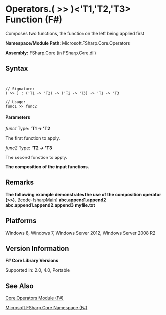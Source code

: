 # Operators.( >> )<'T1,'T2,'T3> Function (F#)

Composes two functions, the function on the left being applied first

**Namespace/Module Path:** Microsoft.FSharp.Core.Operators

**Assembly:** FSharp.Core (in FSharp.Core.dll)


## Syntax


```


// Signature:
( >> ) : ('T1 -> 'T2) -> ('T2 -> 'T3) -> 'T1 -> 'T3

// Usage:
func1 >> func2

```



#### Parameters
*func1*
Type: **'T1 -&gt; 'T2**


The first function to apply.


*func2*
Type: **'T2 -&gt; 'T3**


The second function to apply.



**The composition of the input functions.**
## Remarks
**The following example demonstrates the use of the composition operator (&gt;&gt;).**
[!code-fsharp[Main](snippets/fsoperators/snippet7.fs)]
**abc.append1.append2**
**abc.append1.append2.append3**
**myfile.txt**
## Platforms
Windows 8, Windows 7, Windows Server 2012, Windows Server 2008 R2


## Version Information
**F# Core Library Versions**

Supported in: 2.0, 4.0, Portable




## See Also
[Core.Operators Module &#40;F&#35;&#41;](Core.Operators+Module+%28FSharp%29.md)

[Microsoft.FSharp.Core Namespace &#40;F&#35;&#41;](Microsoft.FSharp.Core+Namespace+%28FSharp%29.md)


